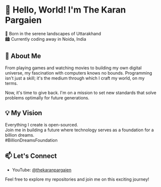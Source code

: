 # 👋 Hello, World! I'm The Karan Pargaien

🌄 Born in the serene landscapes of Uttarakhand  
🏙️ Currently coding away in Noida, India  

## 🚀 About Me

From playing games and watching movies to building my own digital universe, my fascination with computers knows no bounds. Programming isn't just a skill; it's the medium through which I craft my world, on my terms.

Now, it's time to give back. I'm on a mission to set new standards that solve problems optimally for future generations.

## 💡 My Vision

Everything I create is open-sourced.  
Join me in building a future where technology serves as a foundation for a billion dreams.  
#BillionDreamsFoundation

## 📫 Let's Connect

- YouTube: [@thekaranpargaien](https://www.youtube.com/@thekaranpargaien)

Feel free to explore my repositories and join me on this exciting journey!
